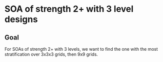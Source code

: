 # SOA of strength 2+ with 3 level designs

## Goal

For SOAs of strength 2+ with 3 levels, we want to find the one with the most stratification over 3x3x3 grids, then 9x9 grids.
